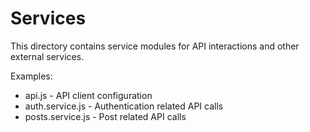 # Services

This directory contains service modules for API interactions and other external services.

Examples:
- api.js - API client configuration
- auth.service.js - Authentication related API calls
- posts.service.js - Post related API calls 
